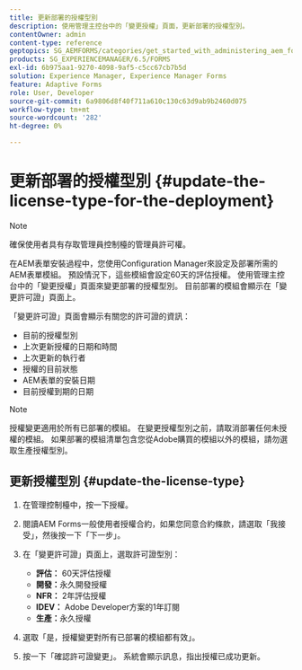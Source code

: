```yaml
---
title: 更新部署的授權型別
description: 使用管理主控台中的「變更授權」頁面，更新部署的授權型別。
contentOwner: admin
content-type: reference
geptopics: SG_AEMFORMS/categories/get_started_with_administering_aem_forms_on_jee
products: SG_EXPERIENCEMANAGER/6.5/FORMS
exl-id: 6b975aa1-9270-4098-9af5-c5cc67cb7b5d
solution: Experience Manager, Experience Manager Forms
feature: Adaptive Forms
role: User, Developer
source-git-commit: 6a9806d8f40f711a610c130c63d9ab9b2460d075
workflow-type: tm+mt
source-wordcount: '282'
ht-degree: 0%

---
```


# 更新部署的授權型別 {#update-the-license-type-for-the-deployment}

>[!NOTE]
> 
> 確保使用者具有存取管理員控制檯的管理員許可權。

在AEM表單安裝過程中，您使用Configuration Manager來設定及部署所需的AEM表單模組。 預設情況下，這些模組會設定60天的評估授權。 使用管理主控台中的「變更授權」頁面來變更部署的授權型別。 目前部署的模組會顯示在「變更許可證」頁面上。

「變更許可證」頁面會顯示有關您的許可證的資訊：

* 目前的授權型別
* 上次更新授權的日期和時間
* 上次更新的執行者
* 授權的目前狀態
* AEM表單的安裝日期
* 目前授權到期的日期

>[!NOTE]
>
>授權變更適用於所有已部署的模組。 在變更授權型別之前，請取消部署任何未授權的模組。 如果部署的模組清單包含您從Adobe購買的模組以外的模組，請勿選取生產授權型別。

## 更新授權型別 {#update-the-license-type}

1. 在管理控制檯中，按一下授權。
1. 閱讀AEM Forms一般使用者授權合約，如果您同意合約條款，請選取「我接受」，然後按一下「下一步」。
1. 在「變更許可證」頁面上，選取許可證型別：

   * **評估：** 60天評估授權
   * **開發：**&#x200B;永久開發授權
   * **NFR：** 2年評估授權
   * **IDEV：** Adobe Developer方案的1年訂閱
   * **生產：**&#x200B;永久授權

1. 選取「是，授權變更對所有已部署的模組都有效」。
1. 按一下「確認許可證變更」。 系統會顯示訊息，指出授權已成功更新。
